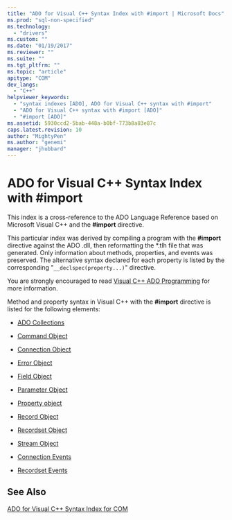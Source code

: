 ```yaml
---
title: "ADO for Visual C++ Syntax Index with #import | Microsoft Docs"
ms.prod: "sql-non-specified"
ms.technology:
  - "drivers"
ms.custom: ""
ms.date: "01/19/2017"
ms.reviewer: ""
ms.suite: ""
ms.tgt_pltfrm: ""
ms.topic: "article"
apitype: "COM"
dev_langs: 
  - "C++"
helpviewer_keywords: 
  - "syntax indexes [ADO], ADO for Visual C++ syntax with #import"
  - "ADO for Visual C++ syntax with #import [ADO]"
  - "#import [ADO]"
ms.assetid: 5930ccd2-5bab-448a-b0bf-773b8a83e87c
caps.latest.revision: 10
author: "MightyPen"
ms.author: "genemi"
manager: "jhubbard"
---
```

# ADO for Visual C++ Syntax Index with #import
This index is a cross-reference to the ADO Language Reference based on Microsoft Visual C++ and the **#import** directive.  
  
 This particular index was derived by compiling a program with the **#import** directive against the ADO .dll, then reformatting the *.tlh file that was generated. Only information about methods, properties, and events was preserved. The alternative syntax declared for each property is listed by the corresponding "`__declspec(property...)`" directive.  
  
 You are strongly encouraged to read [Visual C++ ADO Programming](../../../ado/guide/appendixes/visual-c-ado-programming.md) for more information.  
  
 Method and property syntax in Visual C++ with the **#import** directive is listed for the following elements:  
  
-   [ADO Collections](../../../ado/reference/ado-api/collections-visual-c-syntax-index-with-sharpimport.md)  
  
-   [Command Object](../../../ado/reference/ado-api/command-visual-c-syntax-index-with-sharpimport.md)  
  
-   [Connection Object](../../../ado/reference/ado-api/connection-visual-c-syntax-index-with-sharpimport.md)  
  
-   [Error Object](../../../ado/reference/ado-api/error-visual-c-syntax-index-with-sharpimport.md)  
  
-   [Field Object](../../../ado/reference/ado-api/field-visual-c-syntax-index-with-sharpimport.md)  
  
-   [Parameter Object](../../../ado/reference/ado-api/parameter-visual-c-syntax-index-with-sharpimport.md)  
  
-   [Property object](../../../ado/reference/ado-api/property-visual-c-syntax-index-with-sharpimport.md)  
  
-   [Record Object](../../../ado/reference/ado-api/record-visual-c-syntax-index-with-sharpimport.md)  
  
-   [Recordset Object](../../../ado/reference/ado-api/recordset-visual-c-syntax-index-with-sharpimport.md)  
  
-   [Stream Object](../../../ado/reference/ado-api/stream-visual-c-syntax-index-with-sharpimport.md)  
  
-   [Connection Events](../../../ado/reference/ado-api/connectionevents-visual-c-syntax-index-with-sharpimport.md)  
  
-   [Recordset Events](../../../ado/reference/ado-api/recordsetevents-visual-c-syntax-index-with-sharpimport.md)  
  
## See Also  
 [ADO for Visual C++ Syntax Index for COM](../../../ado/reference/ado-api/ado-for-visual-c-syntax-index-for-com.md)
